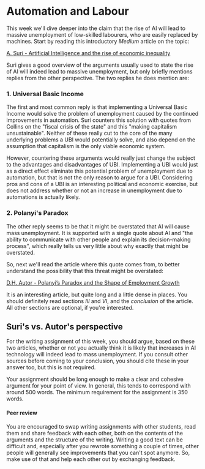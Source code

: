 
# Automation and Labour

This week we'll dive deeper into the claim that the rise of AI will lead to
massive unemployment of low-skilled labourers, who are easily replaced by
machines. Start by reading this introductory *Medium* article on the topic:

[A. Suri - Artificial Intelligence and the rise of economic inequality](https://towardsdatascience.com/artificial-intelligence-and-the-rise-of-economic-inequality-b9d81be58bec)

Suri gives a good overview of the arguments usually used to state the
rise of AI will indeed lead to massive unemployment, but only briefly
mentions replies from the other perspective. The two replies he does mention
are:

### 1. Universal Basic Income

The first and most common reply is that implementing a Universal Basic Income
would solve the problem of unemployment caused by the continued improvements
in automation. Suri counters this solution with quotes from Collins on the
"fiscal crisis of the state" and this "making capitalism unsustainable".
Neither of these really cut to the core of the many underlying problems a UBI
would potentially solve, and also depend on the assumption that capitalism is
the only viable economic system.

However, countering these arguments would really just change the subject to
the advantages and disadvantages of UBI. Implementing a UBI would just as a
direct effect eliminate this potential problem of unemployment due to
automation, but that is not the only reason to argue for a UBI. Considering
pros and cons of a UBI is an interesting political and economic exercise, but
does not address whether or not an increase in unemployment due to automations
is actually likely.

### 2. Polanyi's Paradox

The other reply seems to be that it might be overstated that AI will cause mass
unemployment. It is supported with a single quote about AI and "the ability to
communicate with other people and explain its decision-making process", which
really tells us very little about why exactly that might be overstated.

So, next we'll read the article where this quote comes from, to better
understand the possibility that this threat might be overstated:

[D.H. Autor - Polanyi’s Paradox and the Shape of Employment Growth](polanyis_paradox_2014.pdf)

It is an interesting article, but quite long and a little dense in places.
You should definitely read sections *III* and *VI*, and the *conclusion* of the
article. All other sections are optional, if you're interested.

## Suri's vs. Autor's perspective

For the writing assignment of this week, you should argue, based on these two
articles, whether or not you actually think it is likely that increases in AI
technology will indeed lead to mass unemployment. If you consult other
sources before coming to your conclusion, you should cite these in your answer
too, but this is not required.

Your assignment should be long enough to make a clear and cohesive argument for
your point of view. In general, this tends to correspond with around 500 words. 
The minimum requirement for the assignment is 350 words.

#### Peer review

You are encouraged to swap writing assignments with other students, read them
and share feedback with each other, both on the contents of the arguments and
the structure of the writing. Writing a good text can be difficult and,
especially after you rewrote something a couple of times, other people will
generally see improvements that you can't spot anymore. So, make use of that
and help each other out by exchanging feedback.

